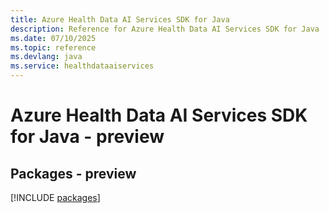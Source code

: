 ```yaml
---
title: Azure Health Data AI Services SDK for Java
description: Reference for Azure Health Data AI Services SDK for Java
ms.date: 07/10/2025
ms.topic: reference
ms.devlang: java
ms.service: healthdataaiservices
---
```

# Azure Health Data AI Services SDK for Java - preview
## Packages - preview
[!INCLUDE [packages](health-data-ai-services-index.md)]